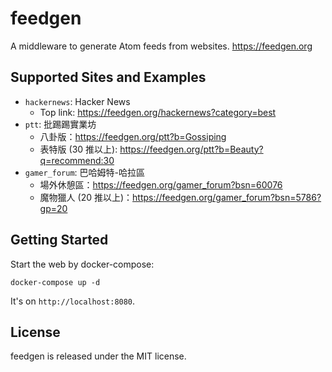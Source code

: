 # feedgen

A middleware to generate Atom feeds from websites. https://feedgen.org

## Supported Sites and Examples

- `hackernews`: Hacker News
    - Top link: https://feedgen.org/hackernews?category=best
- `ptt`: 批踢踢實業坊
    - 八卦版：https://feedgen.org/ptt?b=Gossiping
    - 表特版 (30 推以上): https://feedgen.org/ptt?b=Beauty?q=recommend:30
- `gamer_forum`: 巴哈姆特-哈拉區
    - 場外休憩區：https://feedgen.org/gamer_forum?bsn=60076
    - 魔物獵人 (20 推以上)：https://feedgen.org/gamer_forum?bsn=5786?gp=20

## Getting Started

Start the web by docker-compose:

```
docker-compose up -d
```

It's on `http://localhost:8080`.

## License

feedgen is released under the MIT license.
